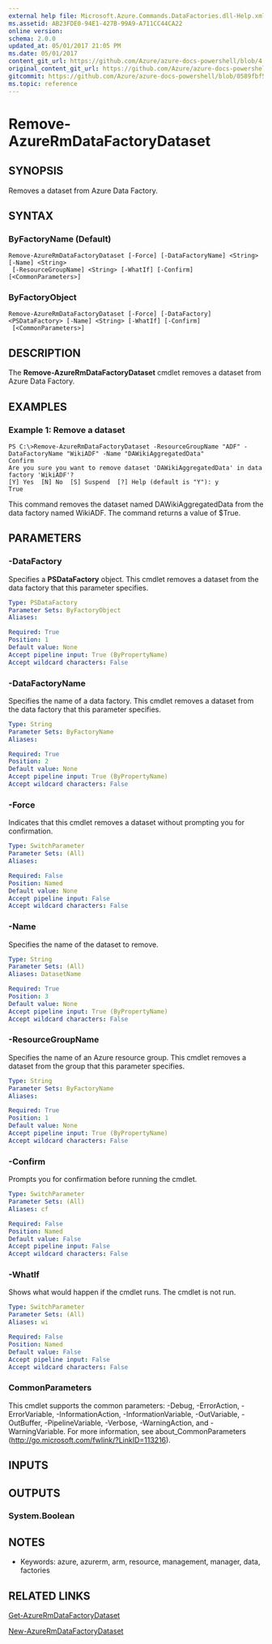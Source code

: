```yaml
---
external help file: Microsoft.Azure.Commands.DataFactories.dll-Help.xml
ms.assetid: AB23FDE0-94E1-427B-99A9-A711CC44CA22
online version:
schema: 2.0.0
updated_at: 05/01/2017 21:05 PM
ms.date: 05/01/2017
content_git_url: https://github.com/Azure/azure-docs-powershell/blob/4.1.0/azureps-cmdlets-docs/ResourceManager/AzureRM.DataFactories/v1.0.12/Remove-AzureRmDataFactoryDataset.md
original_content_git_url: https://github.com/Azure/azure-docs-powershell/blob/4.1.0/azureps-cmdlets-docs/ResourceManager/AzureRM.DataFactories/v1.0.12/Remove-AzureRmDataFactoryDataset.md
gitcommit: https://github.com/Azure/azure-docs-powershell/blob/0589fbf53d27e39e0cf445261d29c64fb0859d62
ms.topic: reference
---
```


# Remove-AzureRmDataFactoryDataset

## SYNOPSIS
Removes a dataset from Azure Data Factory.

## SYNTAX

### ByFactoryName (Default)
```
Remove-AzureRmDataFactoryDataset [-Force] [-DataFactoryName] <String> [-Name] <String>
 [-ResourceGroupName] <String> [-WhatIf] [-Confirm] [<CommonParameters>]
```

### ByFactoryObject
```
Remove-AzureRmDataFactoryDataset [-Force] [-DataFactory] <PSDataFactory> [-Name] <String> [-WhatIf] [-Confirm]
 [<CommonParameters>]
```

## DESCRIPTION
The **Remove-AzureRmDataFactoryDataset** cmdlet removes a dataset from Azure Data Factory.

## EXAMPLES

### Example 1: Remove a dataset
```
PS C:\>Remove-AzureRmDataFactoryDataset -ResourceGroupName "ADF" -DataFactoryName "WikiADF" -Name "DAWikiAggregatedData"
Confirm
Are you sure you want to remove dataset 'DAWikiAggregatedData' in data factory 'WikiADF'? 
[Y] Yes  [N] No  [S] Suspend  [?] Help (default is "Y"): y
True
```

This command removes the dataset named DAWikiAggregatedData from the data factory named WikiADF.
The command returns a value of $True.

## PARAMETERS

### -DataFactory
Specifies a **PSDataFactory** object.
This cmdlet removes a dataset from the data factory that this parameter specifies.

```yaml
Type: PSDataFactory
Parameter Sets: ByFactoryObject
Aliases: 

Required: True
Position: 1
Default value: None
Accept pipeline input: True (ByPropertyName)
Accept wildcard characters: False
```

### -DataFactoryName
Specifies the name of a data factory.
This cmdlet removes a dataset from the data factory that this parameter specifies.

```yaml
Type: String
Parameter Sets: ByFactoryName
Aliases: 

Required: True
Position: 2
Default value: None
Accept pipeline input: True (ByPropertyName)
Accept wildcard characters: False
```

### -Force
Indicates that this cmdlet removes a dataset without prompting you for confirmation.

```yaml
Type: SwitchParameter
Parameter Sets: (All)
Aliases: 

Required: False
Position: Named
Default value: None
Accept pipeline input: False
Accept wildcard characters: False
```

### -Name
Specifies the name of the dataset to remove.

```yaml
Type: String
Parameter Sets: (All)
Aliases: DatasetName

Required: True
Position: 3
Default value: None
Accept pipeline input: True (ByPropertyName)
Accept wildcard characters: False
```

### -ResourceGroupName
Specifies the name of an Azure resource group.
This cmdlet removes a dataset from the group that this parameter specifies.

```yaml
Type: String
Parameter Sets: ByFactoryName
Aliases: 

Required: True
Position: 1
Default value: None
Accept pipeline input: True (ByPropertyName)
Accept wildcard characters: False
```

### -Confirm
Prompts you for confirmation before running the cmdlet.

```yaml
Type: SwitchParameter
Parameter Sets: (All)
Aliases: cf

Required: False
Position: Named
Default value: False
Accept pipeline input: False
Accept wildcard characters: False
```

### -WhatIf
Shows what would happen if the cmdlet runs.
The cmdlet is not run.

```yaml
Type: SwitchParameter
Parameter Sets: (All)
Aliases: wi

Required: False
Position: Named
Default value: False
Accept pipeline input: False
Accept wildcard characters: False
```

### CommonParameters
This cmdlet supports the common parameters: -Debug, -ErrorAction, -ErrorVariable, -InformationAction, -InformationVariable, -OutVariable, -OutBuffer, -PipelineVariable, -Verbose, -WarningAction, and -WarningVariable. For more information, see about_CommonParameters (http://go.microsoft.com/fwlink/?LinkID=113216).

## INPUTS

## OUTPUTS

### System.Boolean

## NOTES
* Keywords: azure, azurerm, arm, resource, management, manager, data, factories

## RELATED LINKS

[Get-AzureRmDataFactoryDataset](./Get-AzureRmDataFactoryDataset.md)

[New-AzureRmDataFactoryDataset](./New-AzureRmDataFactoryDataset.md)


